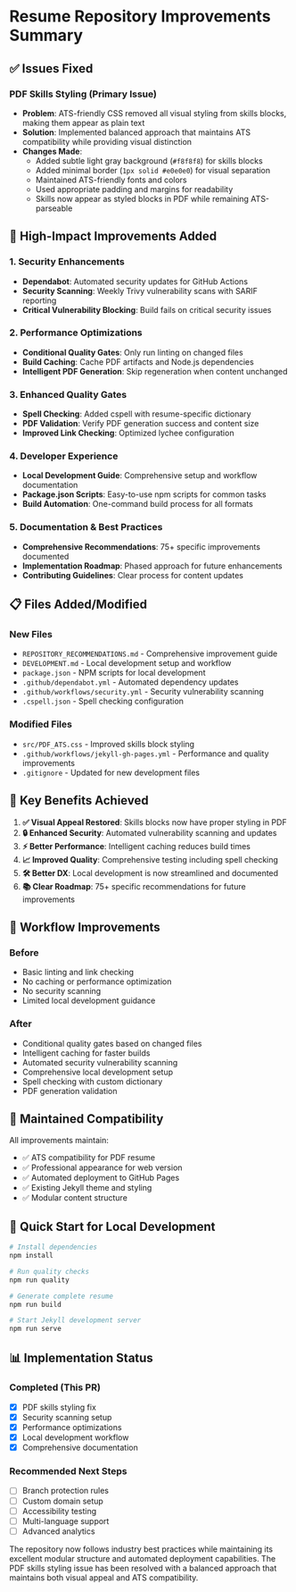 # Resume Repository Improvements Summary

## ✅ Issues Fixed

### PDF Skills Styling (Primary Issue)
- **Problem**: ATS-friendly CSS removed all visual styling from skills blocks, making them appear as plain text
- **Solution**: Implemented balanced approach that maintains ATS compatibility while providing visual distinction
- **Changes Made**:
  - Added subtle light gray background (`#f8f8f8`) for skills blocks
  - Added minimal border (`1px solid #e0e0e0`) for visual separation
  - Maintained ATS-friendly fonts and colors
  - Used appropriate padding and margins for readability
  - Skills now appear as styled blocks in PDF while remaining ATS-parseable

## 🚀 High-Impact Improvements Added

### 1. Security Enhancements
- **Dependabot**: Automated security updates for GitHub Actions
- **Security Scanning**: Weekly Trivy vulnerability scans with SARIF reporting
- **Critical Vulnerability Blocking**: Build fails on critical security issues

### 2. Performance Optimizations
- **Conditional Quality Gates**: Only run linting on changed files
- **Build Caching**: Cache PDF artifacts and Node.js dependencies
- **Intelligent PDF Generation**: Skip regeneration when content unchanged

### 3. Enhanced Quality Gates
- **Spell Checking**: Added cspell with resume-specific dictionary
- **PDF Validation**: Verify PDF generation success and content size
- **Improved Link Checking**: Optimized lychee configuration

### 4. Developer Experience
- **Local Development Guide**: Comprehensive setup and workflow documentation
- **Package.json Scripts**: Easy-to-use npm scripts for common tasks
- **Build Automation**: One-command build process for all formats

### 5. Documentation & Best Practices
- **Comprehensive Recommendations**: 75+ specific improvements documented
- **Implementation Roadmap**: Phased approach for future enhancements
- **Contributing Guidelines**: Clear process for content updates

## 📋 Files Added/Modified

### New Files
- `REPOSITORY_RECOMMENDATIONS.md` - Comprehensive improvement guide
- `DEVELOPMENT.md` - Local development setup and workflow
- `package.json` - NPM scripts for local development
- `.github/dependabot.yml` - Automated dependency updates
- `.github/workflows/security.yml` - Security vulnerability scanning
- `.cspell.json` - Spell checking configuration

### Modified Files
- `src/PDF_ATS.css` - Improved skills block styling
- `.github/workflows/jekyll-gh-pages.yml` - Performance and quality improvements
- `.gitignore` - Updated for new development files

## 🎯 Key Benefits Achieved

1. **✅ Visual Appeal Restored**: Skills blocks now have proper styling in PDF
2. **🔒 Enhanced Security**: Automated vulnerability scanning and updates
3. **⚡ Better Performance**: Intelligent caching reduces build times
4. **📈 Improved Quality**: Comprehensive testing including spell checking
5. **🛠️ Better DX**: Local development is now streamlined and documented
6. **📚 Clear Roadmap**: 75+ specific recommendations for future improvements

## 🔄 Workflow Improvements

### Before
- Basic linting and link checking
- No caching or performance optimization
- No security scanning
- Limited local development guidance

### After
- Conditional quality gates based on changed files
- Intelligent caching for faster builds
- Automated security vulnerability scanning
- Comprehensive local development setup
- Spell checking with custom dictionary
- PDF generation validation

## 📱 Maintained Compatibility

All improvements maintain:
- ✅ ATS compatibility for PDF resume
- ✅ Professional appearance for web version
- ✅ Automated deployment to GitHub Pages
- ✅ Existing Jekyll theme and styling
- ✅ Modular content structure

## 🚀 Quick Start for Local Development

```bash
# Install dependencies
npm install

# Run quality checks
npm run quality

# Generate complete resume
npm run build

# Start Jekyll development server
npm run serve
```

## 📊 Implementation Status

### Completed (This PR)
- [x] PDF skills styling fix
- [x] Security scanning setup
- [x] Performance optimizations
- [x] Local development workflow
- [x] Comprehensive documentation

### Recommended Next Steps
- [ ] Branch protection rules
- [ ] Custom domain setup
- [ ] Accessibility testing
- [ ] Multi-language support
- [ ] Advanced analytics

The repository now follows industry best practices while maintaining its excellent modular structure and automated deployment capabilities. The PDF skills styling issue has been resolved with a balanced approach that maintains both visual appeal and ATS compatibility.